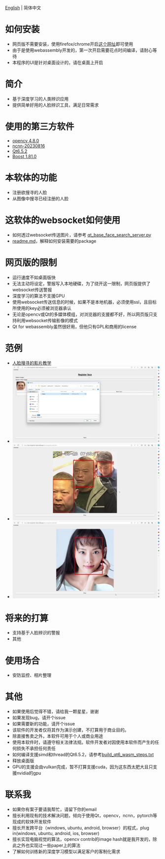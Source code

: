 [English](./readme.md) | 简体中文

# 如何安装

- 网页版不需要安装，使用firefox/chrome开启[这个网址](https://face-recognition-tasks.netlify.app/face_recognition_tasks.html)即可使用
- 由于是使用webassembly开发的，第一次开启需要花点时间编译，请耐心等待
- 本程序的UI是针对桌面设计的，请在桌面上开启

# 简介

- 基于深度学习的人类辨识应用
- 提供简单好用的人脸辨识工具，满足日常需求

# 使用的第三方软件

- [opencv 4.8.0](https://github.com/opencv/opencv)
- [ncnn-20230816](https://github.com/Tencent/ncnn)
- [Qt6.5.2](https://www.qt.io/)
- [Boost 1.81.0](https://www.boost.org/)

# 本软体的功能

- 注册欲搜寻的人脸
- 从图像中搜寻已经注册的人脸

# 这软体的websocket如何使用

- 如何透过websocket传送图片，请参考 [qt_base_face_search_server.py](https://github.com/stereomatchingkiss/show_cases/blob/master/python_tools/simple_server/qt_base_face_search_server.py)
- [readme.md](https://github.com/stereomatchingkiss/show_cases/blob/master/python_tools/simple_server/readme.md)，解释如何安装需要的package

# 网页版的限制

- 运行速度不如桌面版快
- 无法主动将设定，警报写入本地硬碟，为了绕开这一限制，网页版提供了websocket传送警报
- 深度学习的算法不支援GPU
- 使用websocket传送信息的时候，如果不是本地机器，必须使用ssl，且目标所使用的key必须被浏览器承认
- 无论是opencv或Qt的多媒体模组，对浏览器的支援都不好，所以网页版只支持利用websocket传输影像的模式
- Qt for webassembly虽然很好用，但他只有GPL和商用的license

# 范例

- [人脸搜寻的影片教学](https://www.youtube.com/watch?v=PICwMVUFLPw)
- ![注册人脸](./imgs/face_register_00.png)
- ![搜寻人脸_0](./imgs/face_search_00.png)
- ![搜寻人脸_1](./imgs/face_search_01.png)

# 将来的打算

- 支持基于人脸辨识的警报
- 其他

# 使用场合

- 安防监控、相片整理

# 其他

- 如果使用后觉得不错，请给我一颗星星，谢谢
- 如果发现bug，请开个issue
- 如果需要新的功能，请开个issue
- 该软件的开发者仅将其作为演示创建，不打算用于商业目的。
- 除直接售卖之外，本软件可用于个人或商业用途
- 使用本软件时，请遵守相关法律法规。软件开发者对因使用本软件而产生的任何损失不承担任何责任
- 如何编译支援simd和thread的Qt6.5.2，请参考[build_qt6_wasm_steps.txt](https://github.com/stereomatchingkiss/object_detection_and_alarm/blob/main/build_qt6_wasm_steps.txt)
- 释放桌面版
- GPU的支援会由vulkan完成，暂不打算支援cuda，因为这东西太肥大且只支援nvidia的gpu

# 联系我

- 如果你有案子要请我帮忙，请留下你的email
- 擅长利用现有的技术解决问题，倾向于使用Qt，opencv，ncnn，pytorch等现成的软体开发软件
- 擅长开发跨平台（windows, ubuntu, android, browser）的程式，plug in(windows, ubuntu, android, ios, browser)
- 擅长实现电脑视觉的算法，opencv contrib的image hash就是我开发的，除此之外也实现过一些paper上的算法
- 了解如何训练新的深度学习模型以满足客户的客制化需求